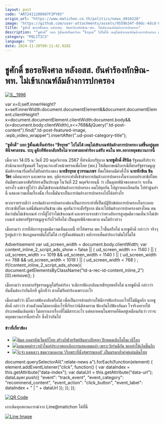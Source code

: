 ```yaml
---
layout: post
code: "ART2411200907F3PY8V"
origin_url: "https://www.matichon.co.th/politics/news_4910228"
image: "https://github.com/user-attachments/assets/9559b34f-89dc-4dcd-8219-ce64021740fc"
title: "ชูศักดิ์ ขอรอฟังศาล หลังอสส. ยันคำร้องทักษิณ-พท. ไม่เข้าเกณฑ์ล้มล้างการปกครอง"
description: "“ชูศักดิ์” บอก รู้ตั้งแต่เห็นคำร้อง “ธีรยุทธ” ไปไม่ได้ เหตุไม่เข้าเกณฑ์ล้มล้างการปกครอง แต่ขึ้นอยู่ดุลยพินิจศาลรธน. ระบุ ดูอีกทีฟ้องกลับหรือไม่ หากศาลยกคำร้อง"
category: "POLITICS"
language: "th"
date: 2024-11-20T09:11:42.928Z
---
```


# ชูศักดิ์ ขอรอฟังศาล หลังอสส. ยันคำร้องทักษิณ-พท. ไม่เข้าเกณฑ์ล้มล้างการปกครอง

[![](https://www.matichon.co.th/wp-content/uploads/2024/11/S__1996.jpg "S__1996")](https://www.matichon.co.th/wp-content/uploads/2024/11/S__1996.jpg)

var x=0;self.innerHeight?x=self.innerWidth:document.documentElement&&document.documentElement.clientHeight?x=document.documentElement.clientWidth:document.body&&(x=document.body.clientWidth),x<=768&&jQuery(".td-post-content").find(".td-post-featured-image, .wpb\_video\_wrapper").insertAfter(".ud-post-category-title");

**“ชูศักดิ์” บอก รู้ตั้งแต่เห็นคำร้อง “ธีรยุทธ” ไปไม่ได้ เหตุไม่เข้าเกณฑ์ล้มล้างการปกครอง แต่ขึ้นอยู่ดุลยพินิจศาลรธน. ระบุ ดูอีกทีฟ้องกลับหรือไม่ หากศาลยกคำร้อง แต่รับ คนใน พท.อยากหยุดขบวนการนี้**

เมื่อเวลา 14.05 น.วันที่ 20 พฤศจิกายน 2567 ที่ทำเนียบรัฐบาล **นายชูศักดิ์ ศิรินิล** รัฐมนตรีประจำสำนักนายกรัฐมนตรี ในฐานะรองหัวหน้าพรรคเพื่อไทย (พท.) ให้สัมภาษณ์ถึงกรณีที่ศาลรัฐธรรมนูญนัดพิจารณารับหรือไม่รับคำร้องของ **นายธีรยุทธ สุวรรณเกษร** ที่ขอให้ศาลมีคำสั่งให้ **นายทักษิณ ชินวัตร** อดีตนายกฯ และพรรค พท. ยุติการกระทำที่เข้าข่ายการล้มล้างการปกครองในระบอบประชาธิปไตยอันมีพระมหากษัตริย์ทรงเป็นประมุข ในวันที่ 22 พฤศจิกายนนี้ ว่า เป็นดุลยพินิจของศาลว่า จะเห็นอย่างไร แต่เราสู้ไปว่า มันไม่เข้าเกณฑ์ล้มล้างการปกครอง คนไปคุยกัน ไปดูรายละเอียดกัน ไปทำนู่นทำนี่ แสดงความเห็นเรื่องนั้น เรื่องนี้มันจะเป็นการล้มล้างการปกครองไปได้อย่างไร

พวกเราทราบดีว่า การล้มล้างการปกครองต้องเป็นการกระทำที่เป็นปฏิปักษ์ต่อการปกครองในระบอบประชาธิปไตย แต่นี่มันตรงกันข้าม เช่น คุยกันว่าจะตั้งรัฐบาล มันจะไปล้มล้างการปกครองตรงไหน ตนคิดว่ามันไม่เข้าเกณฑ์ เราก็สู้ไปว่าไม่เข้าเกณฑ์ และทราบจากข่าวว่าทางอัยการสูงสุดมีความเห็นว่าไม่เข้าเกณฑ์ แต่ศาลรัฐธรรมนูญจะรับไว้หรือไม่ เป็นดุลยพินิจของศาล ตนไม่ก้าวล่วง

เมื่อถามว่า การที่อัยการสูงสุดมีความเห็นแบบนี้ ทำให้พรรค พท.ใจชื้นหรือไม่ นายชูศักดิ์ กล่าวว่า จริงๆ รู้อยู่แล้วว่า ข้อกฎหมายมันไปไม่ได้ เรารู้ตั้งแต่ต้นแล้ว หลังจากเห็นคำร้องว่ามันไปไม่ได้

Advertisement var ud\_screen\_width = document.body.clientWidth; var content\_inline\_2\_script\_ads\_show = false || ( ud\_screen\_width >= 1140 ) || ( ud\_screen\_width >= 1019 && ud\_screen\_width < 1140 ) || ( ud\_screen\_width >= 768 && ud\_screen\_width < 1019 ) || ( ud\_screen\_width < 768 ) ; if(!content\_inline\_2\_script\_ads\_show){ document.getElementsByClassName("td-a-rec-id-content\_inline\_2")\[0\].remove(); }

เมื่อถามว่า หากศาลรัฐธรรมนูญไม่รับคำร้อง จะมีการฟ้องกลับนายธีรยุทธหรือไม่ นายชูศักดิ์ กล่าวว่า อันนั้นต้องว่ากันอีกที ดูอีกทีว่า ศาลไม่รับคำร้องเพราะอะไร

เมื่อถามย้ำว่า มีโอกาสฟ้องกลับหรือไม่ เพื่อเป็นการห้ามปราบให้มีการฟ้องร้องอะไรที่ไม่มีมูลอีก นายชูศักดิ์ กล่าวว่า ส่วนตัวตนไม่อยากมีอะไรที่เรียกว่านิติสงคราม ฟ้องกันไปฟ้องกันมา ใจจริงอยากให้ประเทศมันเดินหน้า ไม่อยากเอาเรื่องที่ไม่มีสาระอะไร แต่หลายคนในพรรคก็คิดอยู่เหมือนกันว่า เราจะหยุดขบวนการนี้อย่างไร ซึ่งก็ว่ากันไป

#### ข่าวที่เกี่ยวข้อง

*   [![](https://www.matichon.co.th/wp-content/uploads/2024/11/D72ADF3C-001F-4685-8312-6A8983BCE636.jpeg)พิมล ถอดรหัสเจ็ตสกีไทย สร้างกีฬาทรัพย์สินทางปัญญา ปักหมุดเติบโตในเวทีโลก](https://www.matichon.co.th/sport/news_4910299)
*   [![](https://www.matichon.co.th/wp-content/uploads/2024/11/7281-19.jpg)เผนเหตุตำรวจบัวใหญ่ประกาศยกเลิกการแสดงหมอลำ เพราะวัยรุ่นตีกัน ขออย่าให้เกิดขึ้นอีก](https://www.matichon.co.th/local/news_4910258)
*   [![](https://www.matichon.co.th/wp-content/uploads/2024/11/BC01A270-1135-4DE6-9D4E-7DD0174C804F.jpeg)จ๊ะจ๋า แดนดาว ชมความงดงาม ‘เรือพระที่นั่งสุพรรณหงส์’ เป็นมรดกล้ำค่าคู่แผ่นดินไทย](https://www.matichon.co.th/entertainment/news_4910273)

document.querySelectorAll(".relate-news a").forEach(function(element) { element.addEventListener("click", function() { var dataIndex = this.getAttribute("data-index"); var dataUrl = this.getAttribute("data-url"); dataLayer.push({ "event": "track\_event", "event\_category": "recommend\_content", "event\_action": "click\_button", "event\_label": dataIndex + " | " + dataUrl }); }); });

[![QR Code](https://www.matichon.co.th/wp-content/uploads/2023/07/wob1371z.jpg)](https://lin.ee/ht0nDxX)

เกาะติดทุกสถานการณ์จาก Line@matichon ได้ที่นี่

[![Line Image](https://www.matichon.co.th/wp-content/uploads/2023/07/th.png)](https://lin.ee/ht0nDxX)